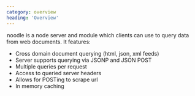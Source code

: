 ```yaml
---
category: overview
heading: 'Overview'
---
```


&#8202;<span class="project-name">noodle</span> is a node server and module 
which clients can use to query data from web documents. It features:

- Cross domain document querying (html, json, xml feeds)
- Server supports querying via JSONP and JSON POST
- Multiple queries per request
- Access to queried server headers
- Allows for POSTing to scrape url
- In memory caching